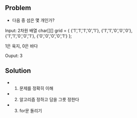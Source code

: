 ## Problem

- 다음 중 섬은 몇 개인가? 

Input: 2차원 배열 
char[][] grid = {
        {'1','1','1','0','1'},
        {'1','1','0','0','0'},
        {'1','1','0','0','1'},
        {'0','0','0','0','1'}
        };    

1은 육지, 0은 바다

Ouput: 3 


## Solution
- 1. 문제를 정확히 이해
- 2. 알고리즘 정하고 담을 그릇 정한다
- 3. for문 돌리기  <br />



